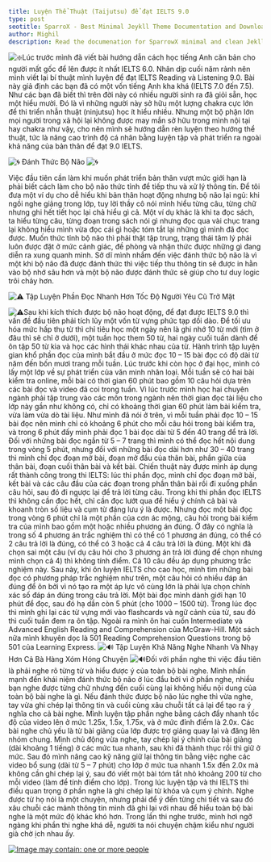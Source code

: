 ```yaml
title: Luyện Thể Thuật (Taijutsu) để đạt IELTS 9.0
type: post
seotitle: SparroX - Best Minimal Jeykll Theme Documentation and Download
author: Mighil
description: Read the documenation for SparrowX minimal and clean Jekll theme. 
```



![❇️](https://static.xx.fbcdn.net/images/emoji.php/v9/t38/1.5/16/2747.png)Lúc trước mình đã viết bài hướng dẫn cách học tiếng Anh căn bản cho người mất gốc để lên được ít nhất IELTS 6.0. Nhân dịp cuối năm rảnh nên mình viết lại bí thuật mình luyện để đạt IELTS Reading và Listening 9.0. Bài này giả định các bạn đã có một vốn tiếng Anh kha khá (IELTS 7.0 đến 7.5). Như các bạn đã biết thì trên đời này có nhiều người sinh ra đã giỏi sẵn, học một hiểu mười. Đó là vì những người này sở hữu một lượng chakra cực lớn để thi triển nhẫn thuật (ninjutsu) học ít hiểu nhiều. Nhưng một bộ phận lớn mọi người trong xã hội lại không được may mắn sở hữu trong mình nội tại hay chakra như vậy, cho nên mình sẽ hướng dẫn rèn luyện theo hướng thể thuật, tức là nâng cao trình độ cá nhân bằng luyện tập và phát triển ra ngoài khả năng của bản thân để đạt 9.0 IELTS.

![🌀](https://static.xx.fbcdn.net/images/emoji.php/v9/t64/1.5/16/1f300.png) Đánh Thức Bộ Não ![🌀](https://static.xx.fbcdn.net/images/emoji.php/v9/t64/1.5/16/1f300.png)

Việc đầu tiên cần làm khi muốn phát triển bản thân vượt mức giới hạn là phải biết cách làm cho bộ não thức tỉnh để tiếp thu và xử lý thông tin. Để tôi đưa một ví dụ cho dễ hiểu khi bản thân hoạt động nhưng bộ não lại ngủ: khi ngồi nghe giảng trong lớp, tuy lời thầy cô nói mình hiểu từng câu, từng chữ nhưng ghi hết tiết học lại chả hiểu gì cả. Một ví dụ khác là khi ta đọc sách, ta hiểu từng câu, từng đoạn trong sách nói gì nhưng đọc qua vài chục trang lại không hiểu mình vừa đọc cái gì hoặc tóm tắt lại những gì mình đã đọc được. Muốn thức tỉnh bộ não thì phải thật tập trung, trạng thái tâm lý phải luôn được đặt ở mức cảnh giác, đề phòng và nhận thức được những gì đang diễn ra xung quanh mình. Sở dĩ mình nhắm đến việc đánh thức bộ não là vì một khi bộ não đã được đánh thức thì việc tiếp thu thông tin sẽ được in hằn vào bộ nhớ sâu hơn và một bộ não được đánh thức sẽ giúp cho tư duy logic trôi chảy hơn.

![⚠️](https://static.xx.fbcdn.net/images/emoji.php/v9/t63/1.5/16/26a0.png) Tập Luyện Phần Đọc Nhanh Hơn Tốc Độ Người Yêu Cũ Trở Mặt 

![⚠️](https://static.xx.fbcdn.net/images/emoji.php/v9/t63/1.5/16/26a0.png)Sau khi kích thích được bộ não hoạt động, để đạt được IELTS 9.0 thì vấn đề đầu tiên phải tích lũy một vốn từ vựng phức tạp dồi dào. Để tối ưu hóa mức hấp thụ từ thì chỉ tiêu học một ngày nên là ghi nhớ 10 từ mới (tìm ở đâu thì sẽ chỉ ở dưới), một tuần học them 50 từ, hai ngày cuối tuần dành để ôn tập 50 từ kia và học các hình thái khác nhau của từ. Hành trình tập luyện gian khổ phần đọc của mình bắt đầu ở mức đọc 10 – 15 bài đọc có độ dài từ năm đến bốn mươi trang mỗi tuần. Lúc trước khi còn học ở đại học, mình có lấy một lớp về sự phát triển của văn minh nhân loại. Mỗi tuần sẽ có hai bài kiểm tra online, mỗi bài có thời gian 60 phút bao gồm 10 câu hỏi dựa trên các bài đọc và video đã coi trong tuần. Vì lúc trước mình học hai chuyên ngành phải tập trung vào các môn trong ngành nên thời gian đọc tài liệu cho lớp này gần như không có, chỉ có khoảng thời gian 60 phút làm bài kiểm tra, vừa làm vừa dò tài liệu. Như mình đã nói ở trên, vì mỗi tuần phải đọc 10 – 15 bài đọc nên mình chỉ có khoảng 6 phút cho mỗi câu hỏi trong bài kiểm tra, và trong 6 phút đấy mình phải đọc 1 bài đọc dài từ 5 đến 40 trang để trả lời. Đối với những bài đọc ngắn từ 5 – 7 trang thì mình có thể đọc hết nội dung trong vòng 5 phút, nhưng đối với những bài đọc dài hơn như 30 – 40 trang thì mình chỉ đọc đoạn mở bài, đoạn mở đầu của thân bài, phần giữa của thân bài, đoạn cuối thân bài và kết bài. Chiến thuật này được mình áp dụng rất thành công trong thi IELTS: lúc thi phần đọc, mình chỉ đọc đoạn mở bài, kết bài và các câu đầu của các đoạn trong phần thân bài rồi đi xuống phần câu hỏi, sau đó đi ngược lại để trả lời từng câu. Trong khi thi phần đọc IELTS thì không cần đọc hết, chỉ cần đọc lướt qua để hiểu ý chính cả bài và khoanh tròn số liệu và cụm từ đáng lưu ý là được. Nhưng đọc một bài đọc trong vòng 6 phút chỉ là một phần của cơn ác mộng, câu hỏi trong bài kiểm tra của mình bao gồm một hoặc nhiều phương án đúng. Ở đây có nghĩa là trong số 4 phương án trắc nghiệm thì có thể có 1 phương án đúng, có thể có 2 câu trả lời là đúng, có thể có 3 hoặc cả 4 câu trả lời là đúng. Một khi đã chọn sai một câu (ví dụ câu hỏi cho 3 phương án trả lời đúng để chọn nhưng mình chọn cả 4) thì không tính điểm. Cả 10 câu đều áp dụng phương trắc nghiệm này. Sau này, khi ôn luyện IELTS cho cao học, mình tìm những bài đọc có phương pháp trắc nghiệm như trên, một câu hỏi có nhiều đáp án đúng để ôn bởi vì nó tạo ra một áp lực vô cùng lớn là phải lựa chọn chính xác số đáp án đúng trong câu trả lời. Một bài đọc mình dành giới hạn 10 phút để đọc, sau đó hạ dần còn 5 phút (cho 1000 – 1500 từ). Trong lúc đọc thì mình ghi lại các từ vựng mới vào flashcards và ngữ cảnh của từ, sau đó thì cuối tuần đem ra ôn tập. Ngoài ra mình ôn hai cuốn Intermediate và Advanced English Reading and Comprehension của McGraw-Hill. Một sách nữa mình khuyên dọc là 501 Reading Comprehension Questions trong bộ 501 của Learning Express. ![🔊](https://static.xx.fbcdn.net/images/emoji.php/v9/t97/1.5/16/1f50a.png) Tập Luyện Khả Năng Nghe Nhanh Và Nhạy Hơn Cả Bà Hàng Xóm Hóng Chuyện ![🔊](https://static.xx.fbcdn.net/images/emoji.php/v9/t97/1.5/16/1f50a.png)Đối với phần nghe thì việc đầu tiên là phải nghe rõ từng từ và hiểu được ý của toàn bộ bài nghe. Mình nhấn mạnh đến khái niệm đánh thức bộ não ở lúc đầu bởi vì ở phần nghe, nhiều bạn nghe được từng chữ nhưng đến cuối cùng lại không hiểu nội dung của toàn bộ bài nghe là gì. Nếu đánh thức được bộ não lúc nghe thì vừa nghe, tay vừa ghi chép lại thông tin và cuối cùng xâu chuỗi tất cả lại để tạo ra ý nghĩa cho cả bài nghe. Mình luyện tập phần nghe bằng cách đẩy nhanh tốc độ của video lên ở mức 1.25x, 1.5x, 1.75x, và ở mức đỉnh điểm là 2.0x. Các bài nghe chủ yếu là từ bài giảng của lớp được trợ giảng quay lại và đăng lên nhóm chung. Mình chủ động vừa nghe, tay chép lại ý chính của bài giảng (dài khoảng 1 tiếng) ở các mức tua nhanh, sau khi đã thành thục rồi thì giữ ở mức. Sau đó mình nâng cao kỹ năng giữ lại thông tin bằng việc nghe các video bổ sung (dài từ 5 – 7 phút) cho lớp ở mức tua nhanh 1.5x đến 2.0x mà không cần ghi chép lại ý, sau đó viết một bài tóm tắt nhỏ khoảng 200 từ cho mỗi video (làm để tính điểm cho lớp). Trong lúc luyện tập và thi IELTS thì điều quan trọng ở phần nghe là ghi chép lại từ khóa và cụm ý chính. Nghe được từ họ nói là một chuyện, nhưng phải để ý đến từng chi tiết và sau đó xâu chuỗi các mảnh thông tin mình đã ghi lại với nhau để hiểu toàn bộ bài nghe là một mức độ khác khó hơn. Trong lần thi nghe trước, mình hơi ngỡ ngàng khi phần thi nghe khá dễ, người ta nói chuyện chậm kiểu như người già chờ ịch nhau ấy.

[![Image may contain: one or more people](https://scontent.fsgn5-2.fna.fbcdn.net/v/t1.0-9/134095864_421361252400156_3302797471049314767_o.jpg?_nc_cat=105&ccb=2&_nc_sid=8bfeb9&_nc_ohc=uyUjz734-9EAX9_MV-N&_nc_ht=scontent.fsgn5-2.fna&oh=5ee6a8fd8700d0a6140c3cae0239bd91&oe=601903F3)](https://www.facebook.com/photo/?fbid=421361249066823&set=a.116962282840056&__cft__[0]=AZXcmsCR_GW4Hv5GbMh2KQmvK6TzqEL2i_-bVKr9_omE2oocKcqyyyf3fpJ7dCl9KD0xFjIx9v2LL2_8WeQzybFjDXmBYPfSPKkdJm9GMWpPpOS_aAVKGoIkNKlxndNAw88&__tn__=EH-R)

